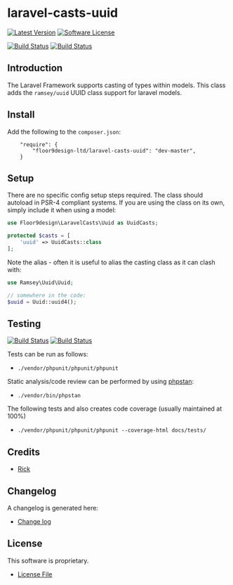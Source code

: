 # laravel-casts-uuid

[![Latest Version](https://img.shields.io/github/v/release/floor9design-ltd/laravel-casts-uuid?include_prereleases&style=plastic)](https://github.com/floor9design-ltd/laravel-casts-uuid)
[![Software License](https://img.shields.io/badge/licence-proprietary-blue?style=plastic)](LICENCE.md)

[![Build Status](https://travis-ci.com/floor9design-ltd/laravel-casts-uuid.svg?token=x4MFxdDxakjaUk28JSuL)](https://travis-ci.com/github/floor9design-ltd/laravel-casts-uuid)
[![Build Status](https://img.shields.io/codecov/c/github/floor9design-ltd/laravel-casts-uuid?style=plastic)](https://codecov.io/gh/floor9design-ltd/laravel-casts-uuid)

## Introduction

The Laravel Framework supports casting of types within models. This class adds the `ramsey/uuid` UUID class support 
for laravel models.

## Install

Add the following to the `composer.json`:

```jsonlines
    "require": {
        "floor9design-ltd/laravel-casts-uuid": "dev-master",
    }
```

## Setup

There are no specific config setup steps required.
The class should autoload in PSR-4 compliant systems. If you are using the class on its own, simply include it when
using a model:

```php
use Floor9design\LaravelCasts\Uuid as UuidCasts;

protected $casts = [
    'uuid' => UuidCasts::class
];

```

Note the alias - often it is useful to alias the casting class as it can clash with:

```php
use Ramsey\Uuid\Uuid;

// somewhere in the code:
$uuid = Uuid::uuid4();

```

## Testing

[![Build Status](https://img.shields.io/travis/floor9design-ltd/laravel-casts-uuid?style=plastic)](https://travis-ci.com/github/floor9design-ltd/laravel-casts-uuid)
[![Build Status](https://img.shields.io/codecov/c/github/floor9design-ltd/laravel-casts-uuid?style=plastic)](https://codecov.io/gh/floor9design-ltd/laravel-casts-uuid)

Tests can be run as follows:

* `./vendor/phpunit/phpunit/phpunit`

Static analysis/code review can be performed by using [phpstan](https://phpstan.org/):

* `./vendor/bin/phpstan`

The following tests and also creates code coverage (usually maintained at 100%)

* `./vendor/phpunit/phpunit/phpunit --coverage-html docs/tests/`

## Credits

- [Rick](https://github.com/elb98rm)

## Changelog

A changelog is generated here:

* [Change log](CHANGELOG.md)

## License

This software is proprietary.

* [License File](LICENCE.md)
